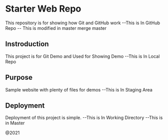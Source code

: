 # Starter Web Repo

This repository is for showing how Git and GitHub work
--This is In GitHub Repo
-- This is modified in master merge master

## Instroduction
This project is for Git Demo and Used for Showing Demo
--This is In Local Repo

## Purpose

Sample website with plenty of files for demos
--This is In Staging Area

## Deployment
Deployment of this project is simple.
--This is In Working Directory
--This is in Master

@2021